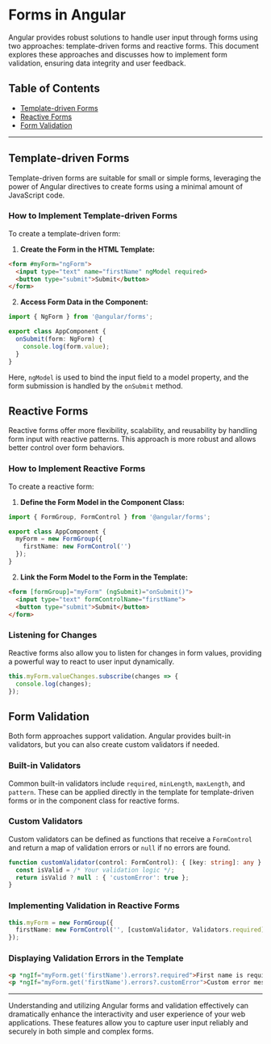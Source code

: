 # Forms in Angular

Angular provides robust solutions to handle user input through forms using two approaches: template-driven forms and reactive forms. This document explores these approaches and discusses how to implement form validation, ensuring data integrity and user feedback.

## Table of Contents

- [Template-driven Forms](#template-driven-forms)
- [Reactive Forms](#reactive-forms)
- [Form Validation](#form-validation)

---

## Template-driven Forms

Template-driven forms are suitable for small or simple forms, leveraging the power of Angular directives to create forms using a minimal amount of JavaScript code.

### How to Implement Template-driven Forms

To create a template-driven form:

1. **Create the Form in the HTML Template:**

```html
<form #myForm="ngForm">
  <input type="text" name="firstName" ngModel required>
  <button type="submit">Submit</button>
</form>
```

2. **Access Form Data in the Component:**

```typescript
import { NgForm } from '@angular/forms';

export class AppComponent {
  onSubmit(form: NgForm) {
    console.log(form.value);
  }
}
```

Here, `ngModel` is used to bind the input field to a model property, and the form submission is handled by the `onSubmit` method.

## Reactive Forms

Reactive forms offer more flexibility, scalability, and reusability by handling form input with reactive patterns. This approach is more robust and allows better control over form behaviors.

### How to Implement Reactive Forms

To create a reactive form:

1. **Define the Form Model in the Component Class:**

```typescript
import { FormGroup, FormControl } from '@angular/forms';

export class AppComponent {
  myForm = new FormGroup({
    firstName: new FormControl('')
  });
}
```

2. **Link the Form Model to the Form in the Template:**

```html
<form [formGroup]="myForm" (ngSubmit)="onSubmit()">
  <input type="text" formControlName="firstName">
  <button type="submit">Submit</button>
</form>
```

### Listening for Changes

Reactive forms also allow you to listen for changes in form values, providing a powerful way to react to user input dynamically.

```typescript
this.myForm.valueChanges.subscribe(changes => {
  console.log(changes);
});
```

## Form Validation

Both form approaches support validation. Angular provides built-in validators, but you can also create custom validators if needed.

### Built-in Validators

Common built-in validators include `required`, `minLength`, `maxLength`, and `pattern`. These can be applied directly in the template for template-driven forms or in the component class for reactive forms.

### Custom Validators

Custom validators can be defined as functions that receive a `FormControl` and return a map of validation errors or `null` if no errors are found.

```typescript
function customValidator(control: FormControl): { [key: string]: any } | null {
  const isValid = /* Your validation logic */;
  return isValid ? null : { 'customError': true };
}
```

### Implementing Validation in Reactive Forms

```typescript
this.myForm = new FormGroup({
  firstName: new FormControl('', [customValidator, Validators.required])
});
```

### Displaying Validation Errors in the Template

```html
<p *ngIf="myForm.get('firstName').errors?.required">First name is required.</p>
<p *ngIf="myForm.get('firstName').errors?.customError">Custom error message.</p>
```

---

Understanding and utilizing Angular forms and validation effectively can dramatically enhance the interactivity and user experience of your web applications. These features allow you to capture user input reliably and securely in both simple and complex forms.
```
